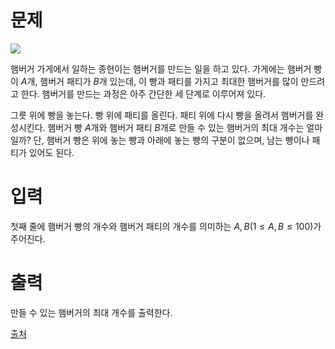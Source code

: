 # 문제

<img src = "https://upload.acmicpc.net/e56e993f-2a01-421f-924f-af5d6fc78ad2/-/preview/">

햄버거 가게에서 일하는 종현이는 햄버거를 만드는 일을 하고 있다. 가게에는 햄버거 빵이 
$A$개, 햄버거 패티가 
$B$개 있는데, 이 빵과 패티를 가지고 최대한 햄버거를 많이 만드려고 한다. 햄버거를 만드는 과정은 아주 간단한 세 단계로 이루어져 있다.

그릇 위에 빵을 놓는다.
빵 위에 패티를 올린다.
패티 위에 다시 빵을 올려서 햄버거를 완성시킨다.
햄버거 빵 
$A$개와 햄버거 패티 
$B$개로 만들 수 있는 햄버거의 최대 개수는 얼마일까? 단, 햄버거 빵은 위에 놓는 빵과 아래에 놓는 빵의 구분이 없으며, 남는 빵이나 패티가 있어도 된다.

# 입력

첫째 줄에 햄버거 빵의 개수와 햄버거 패티의 개수를 의미하는 
$A, B (1\le A, B \le 100)$가 주어진다.

# 출력

만들 수 있는 햄버거의 최대 개수를 출력한다.

[출처](https://www.acmicpc.net/problem/25628)
